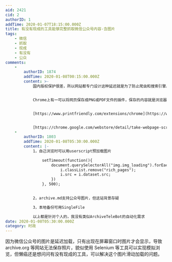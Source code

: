```yaml
---
aid: 2421
cid: 2
authorID: 1
addTime: 2020-01-07T18:15:00.000Z
title: 有没有现成的工具能够完整抓取微信公众号内容-含图片
tags:
    - 微信
    - 抓取
    - 现成
    - 有没有
    - 公众
comments:
    -
        authorID: 1874
        addTime: 2020-01-08T00:15:00.000Z
        content: >-
            国内版权保护很差，所以网站都专门设计这种延迟就是为了防止爬虫和搜索引擎。


            Chrome上有一可以将网页保存成PNG或PDF文件的插件，保存的内容就是浏览器里显示的网页内容。


            [https://www.printfriendly.com/extensions/chrome](https://www.printfriendly.com/extensions/chrome)


            [https://chrome.google.com/webstore/detail/take-webpage-screenshots/mcbpblocgmgfnpjjppndjkmgjaogfceg](https://chrome.google.com/webstore/detail/take-webpage-screenshots/mcbpblocgmgfnpjjppndjkmgjaogfceg)
    -
        authorID: 1803
        addTime: 2020-01-08T05:30:00.000Z
        content: |-
            1，自己浏览时可以用userscript预加载图片

                setTimeout(function(){
                    document.querySelectorAll("img.img_loading").forEach(i=>{
                        i.classList.remove("rich_pages");
                        i.src = i.dataset.src;
                    })
                }, 500);
                

            2，archive.md支持公众号图片，但这站背景存疑

            3，本地备份可用SingleFile

            以上都是针对个人的，我没有类似ArchiveTeleBot的自动化需求
date: 2020-01-08T05:30:00.000Z
category: 时政
---
```


因为微信公众号的图片是延迟加载，只有出现在屏幕窗口时图片才会显示，导致 archive.org 等网站无法保存照片，貌似使用 Selenium 等工具可以实现模拟浏览，但懒癌还是想问问有没有现成的工具，可以解决这个图片滑动加载的问题。
